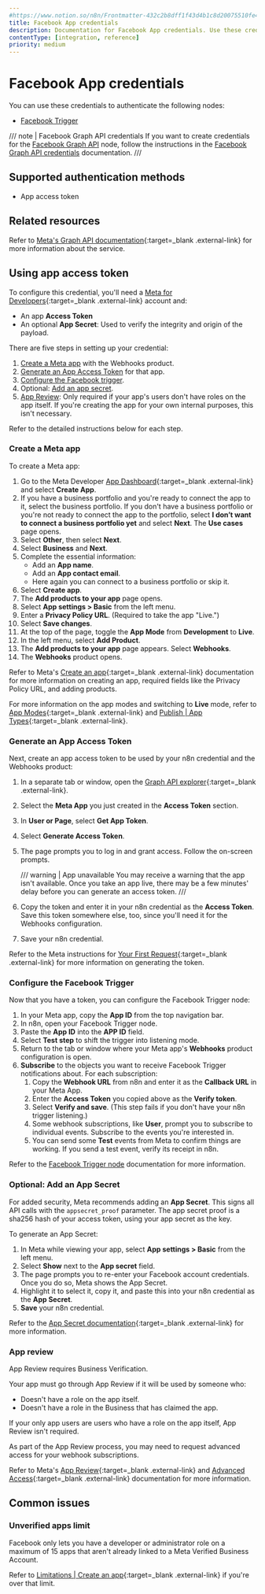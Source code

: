 ```yaml
---
#https://www.notion.so/n8n/Frontmatter-432c2b8dff1f43d4b1c8d20075510fe4
title: Facebook App credentials
description: Documentation for Facebook App credentials. Use these credentials to authenticate Facebook App in n8n, a workflow automation platform.
contentType: [integration, reference]
priority: medium
---
```


# Facebook App credentials

You can use these credentials to authenticate the following nodes:

- [Facebook Trigger](/integrations/builtin/trigger-nodes/n8n-nodes-base.facebooktrigger/)

/// note | Facebook Graph API credentials
If you want to create credentials for the [Facebook Graph API](/integrations/builtin/app-nodes/n8n-nodes-base.facebookgraphapi/) node, follow the instructions in the [Facebook Graph API credentials](/integrations/builtin/credentials/facebookgraph/) documentation.
///

## Supported authentication methods

- App access token

## Related resources

Refer to [Meta's Graph API documentation](https://developers.facebook.com/docs/graph-api/overview){:target=_blank .external-link} for more information about the service.

## Using app access token

To configure this credential, you'll need a [Meta for Developers](https://developers.facebook.com/){:target=_blank .external-link} account and:

- An app **Access Token**
- An optional **App Secret**: Used to verify the integrity and origin of the payload.

There are five steps in setting up your credential:

1. [Create a Meta app](#create-a-meta-app) with the Webhooks product.
2. [Generate an App Access Token](#generate-an-app-access-token) for that app.
3. [Configure the Facebook trigger](#configure-the-facebook-trigger).
4. Optional: [Add an app secret](#optional-add-an-app-secret).
5. [App Review](#app-review): Only required if your app's users don't have roles on the app itself. If you're creating the app for your own internal purposes, this isn't necessary.

Refer to the detailed instructions below for each step.

### Create a Meta app

To create a Meta app:

1. Go to the Meta Developer [App Dashboard](https://developers.facebook.com/apps){:target=_blank .external-link} and select **Create App**.
2. If you have a business portfolio and you're ready to connect the app to it, select the business portfolio. If you don't have a business portfolio or you're not ready to connect the app to the portfolio, select **I don’t want to connect a business portfolio yet** and select **Next**. The **Use cases** page opens.
3. Select **Other**, then select **Next**.
4. Select **Business** and **Next**.
5. Complete the essential information:
    * Add an **App name**.
    * Add an **App contact email**.
    * Here again you can connect to a business portfolio or skip it.
1. Select **Create app**.
1. The **Add products to your app** page opens.
1. Select **App settings > Basic** from the left menu.
1. Enter a **Privacy Policy URL**. (Required to take the app "Live.")
1. Select **Save changes**.
1. At the top of the page, toggle the **App Mode** from **Development** to **Live**.
1. In the left menu, select **Add Product**.
6. The **Add products to your app** page appears. Select **Webhooks**.
7. The **Webhooks** product opens.

Refer to Meta's [Create an app](https://developers.facebook.com/docs/development/create-an-app){:target=_blank .external-link} documentation for more information on creating an app, required fields like the Privacy Policy URL, and adding products.

For more information on the app modes and switching to **Live** mode, refer to [App Modes](https://developers.facebook.com/docs/development/build-and-test/app-modes){:target=_blank .external-link} and [Publish | App Types](https://developers.facebook.com/docs/development/release#app-types){:target=_blank .external-link}.

### Generate an App Access Token

Next, create an app access token to be used by your n8n credential and the Webhooks product:

1. In a separate tab or window, open the [Graph API explorer](https://developers.facebook.com/tools/explorer/){:target=_blank .external-link}.
2. Select the **Meta App** you just created in the **Access Token** section.
3. In **User or Page**, select **Get App Token**.
4. Select **Generate Access Token**.
5. The page prompts you to log in and grant access. Follow the on-screen prompts.

    /// warning | App unavailable
    You may receive a warning that the app isn't available. Once you take an app live, there may be a few minutes' delay before you can generate an access token.
    ///

5. Copy the token and enter it in your n8n credential as the **Access Token**. Save this token somewhere else, too, since you'll need it for the Webhooks configuration.
6. Save your n8n credential.

Refer to the Meta instructions for [Your First Request](https://developers.facebook.com/docs/graph-api/get-started#get-started){:target=_blank .external-link} for more information on generating the token.

### Configure the Facebook Trigger

Now that you have a token, you can configure the Facebook Trigger node:

1. In your Meta app, copy the **App ID** from the top navigation bar.
1. In n8n, open your Facebook Trigger node.
2. Paste the **App ID** into the **APP ID** field.
3. Select **Test step** to shift the trigger into listening mode.
6. Return to the tab or window where your Meta app's **Webhooks** product configuration is open.
7. **Subscribe** to the objects you want to receive Facebook Trigger notifications about. For each subscription:
    1. Copy the **Webhook URL** from n8n and enter it as the **Callback URL** in your Meta App.
    1. Enter the **Access Token** you copied above as the **Verify token**.
    1. Select **Verify and save**. (This step fails if you don't have your n8n trigger listening.)
    1. Some webhook subscriptions, like **User**, prompt you to subscribe to individual events. Subscribe to the events you're interested in.
    1. You can send some **Test** events from Meta to confirm things are working. If you send a test event, verify its receipt in n8n.

Refer to the [Facebook Trigger node](/integrations/builtin/trigger-nodes/n8n-nodes-base.facebooktrigger/) documentation for more information.

### Optional: Add an App Secret

For added security, Meta recommends adding an **App Secret**. This signs all API calls with the `appsecret_proof` parameter. The app secret proof is a sha256 hash of your access token, using your app secret as the key.

To generate an App Secret:

1. In Meta while viewing your app, select **App settings > Basic** from the left menu.
1. Select **Show** next to the **App secret** field.
1. The page prompts you to re-enter your Facebook account credentials. Once you do so, Meta shows the App Secret.
1. Highlight it to select it, copy it, and paste this into your n8n credential as the **App Secret**.
1. **Save** your n8n credential.

Refer to the [App Secret documentation](https://developers.facebook.com/docs/facebook-login/security#appsecret){:target=_blank .external-link} for more information.

### App review

App Review requires Business Verification.

Your app must go through App Review if it will be used by someone who:

- Doesn't have a role on the app itself.
- Doesn't have a role in the Business that has claimed the app.

If your only app users are users who have a role on the app itself, App Review isn't required.

As part of the App Review process, you may need to request advanced access for your webhook subscriptions.

Refer to Meta's [App Review](https://developers.facebook.com/docs/resp-plat-initiatives/app-review){:target=_blank .external-link} and [Advanced Access](https://developers.facebook.com/docs/graph-api/overview/access-levels#advanced-access){:target=_blank .external-link} documentation for more information.

## Common issues

### Unverified apps limit

Facebook only lets you have a developer or administrator role on a maximum of 15 apps that aren't already linked to a Meta Verified Business Account.

Refer to [Limitations | Create an app](https://developers.facebook.com/docs/development/create-an-app#limitations){:target=_blank .external-link} if you're over that limit.
